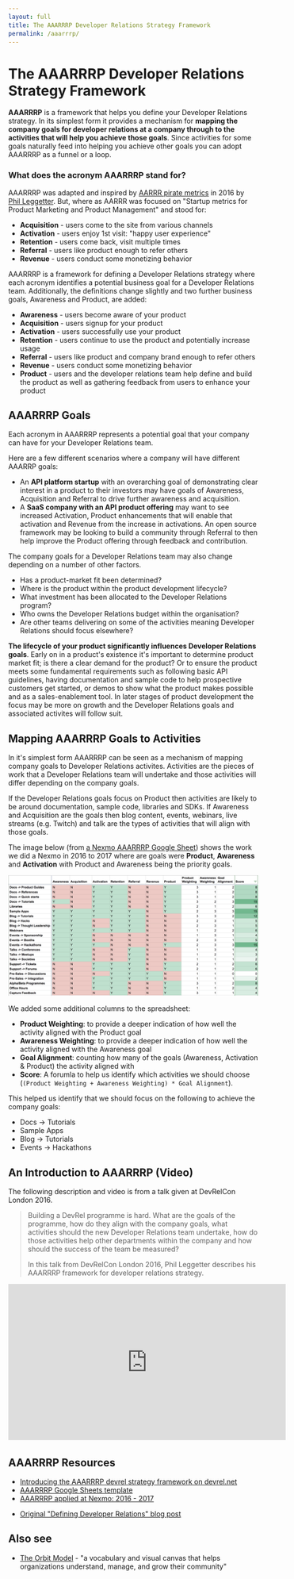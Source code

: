```yaml
---
layout: full
title: The AAARRRP Developer Relations Strategy Framework
permalink: /aaarrrp/
---
```


# The AAARRRP Developer Relations Strategy Framework

**AAARRRP** is a framework that helps you define your Developer Relations strategy. In its simplest form it provides a mechanism for **mapping the company goals for developer relations at a company through to the activities that will help you achieve those goals**. Since activities for some goals naturally feed into helping you achieve other goals you can adopt AAARRRP as a funnel or a loop.
 
### What does the acronym AAARRRP stand for?
 
AAARRRP was adapted and inspired by [AARRR pirate metrics](https://www.slideshare.net/dmc500hats/startup-metrics-for-pirates-long-version) in 2016 by [Phil Leggetter](https://twitter.com/leggetter). But, where as AARRR was focused on "Startup metrics for Product Marketing and Product Management" and stood for:
 
* **Acquisition** - users come to the site from various channels
* **Activation** - users enjoy 1st visit: "happy user experience"
* **Retention** - users come back, visit multiple times
* **Referral** - users like product enough to refer others
* **Revenue** - users conduct some monetizing behavior
 
AAARRRP is a framework for defining a Developer Relations strategy where each acronym identifies a potential business goal for a Developer Relations team. Additionally, the definitions change slightly and two further business goals, Awareness and Product, are added:
 
* **Awareness** - users become aware of your product
* **Acquisition** - users signup for your product
* **Activation** - users successfully use your product
* **Retention** - users continue to use the product and potentially increase usage
* **Referral** - users like product and company brand enough to refer others
* **Revenue** - users conduct some monetizing behavior
* **Product** - users and the developer relations team help define and build the product as well as gathering feedback from users to enhance your product
 
## AAARRRP Goals
 
Each acronym in AAARRRP represents a potential goal that your company can have for your Developer Relations team.
 
Here are a few different scenarios where a company will have different AAARRP goals:
 
* An **API platform startup** with an overarching goal of demonstrating clear interest in a product to their investors may have goals of Awareness, Acquisition and Referral to drive further awareness and acquisition.
* A **SaaS company with an API product offering** may want to see increased Activation, Product enhancements that will enable that activation and Revenue from the increase in activations.
An open source framework may be looking to build a community through Referral to then help improve the Product offering through feedback and contribution.

The company goals for a Developer Relations team may also change depending on a number of other factors.

* Has a product-market fit been determined?
* Where is the product within the product development lifecycle?
* What investment has been allocated to the Developer Relations program?
* Who owns the Developer Relations budget within the organisation?
* Are other teams delivering on some of the activities meaning Developer Relations should focus elsewhere?

**The lifecycle of your product significantly influences Developer Relations goals**. Early on in a product's existence it's important to determine product market fit; is there a clear demand for the product? Or to ensure the product meets some fundamental requirements such as following basic API guidelines, having documentation and sample code to help prospective customers get started, or demos to show what the product makes possible and as a sales-enablement tool. In later stages of product development the focus may be more on growth and the Developer Relations goals and associated activites will follow suit.

## Mapping AAARRRP Goals to Activities

In it's simplest form AAARRRP can be seen as a mechanism of mapping company goals to Developer Relations activites. Activities are the pieces of work that a Developer Relations team will undertake and those activities will differ depending on the company goals.

If the Developer Relations goals focus on Product then activities are likely to be around documentation, sample code, libraries and SDKs. If Awareness and Acquisition are the goals then blog content, events, webinars, live streams (e.g. Twitch) and talk are the types of activities that will align with those goals.

The image below (from [a Nexmo AAARRRP Google Sheet](https://docs.google.com/spreadsheets/d/1HeKG9-h2yT4ahpaSsq6_6z6uDt7RWVtlRcj7jBMxEQI/edit#gid=0)) shows the work we did a Nexmo in 2016 to 2017 where are goals were **Product**, **Awareness** and **Activation** with Product and Awareness being the priority goals.

![Mapping AAARRRP Goals to Activities](/images/aaarrrp/aaarrrp-goal-to-activity-mapping.png)

We added some additional columns to the spreadsheet:

* **Product Weighting**: to provide a deeper indication of how well the activity aligned with the Product goal
* **Awareness Weighting**: to provide a deeper indication of how well the activity aligned with the Awareness goal
* **Goal Alignment**: counting how many of the goals (Awareness, Activation & Product) the activity aligned with
* **Score**: A forumla to help us identify which activities we should choose (`(Product Weighting + Awareness Weighting) * Goal Alignment`).

This helped us identify that we should focus on the following to achieve the company goals:

* Docs -> Tutorials
* Sample Apps
* Blog -> Tutorials
* Events -> Hackathons

## An Introduction to AAARRRP (Video)

The following description and video is from a talk given at DevRelCon London 2016.

> Building a DevRel programme is hard. What are the goals of the programme, how do they align with the company goals, what activities should the new Developer Relations team undertake, how do those activities help other departments within the company and how should the success of the team be measured?
> 
> In this talk from DevRelCon London 2016, Phil Leggetter describes his AAARRRP framework for developer relations strategy.

<div style="text-align: center">
    <iframe width="560" height="315" src="https://www.youtube.com/embed/i7EZDYYfFmc" frameborder="0" allow="accelerometer; autoplay; clipboard-write; encrypted-media; gyroscope; picture-in-picture" allowfullscreen></iframe>
</div>

## AAARRRP Resources

* [Introducing the AAARRRP devrel strategy framework on devrel.net](https://devrel.net/strategy-and-metrics/introducing-aaarrrp-devrel-strategy)
* [AAARRRP Google Sheets template](https://docs.google.com/spreadsheets/d/1nUGvs7cmN9shWcA57cIESVqHuXliNa7NywXGviCuwNE/edit#gid=0)
* [AAARRRP applied at Nexmo: 2016 - 2017](https://docs.google.com/spreadsheets/d/1HeKG9-h2yT4ahpaSsq6_6z6uDt7RWVtlRcj7jBMxEQI/edit?usp=sharing)
- [Original "Defining Developer Relations" blog post](https://www.leggetter.co.uk/2016/02/03/defining-developer-relations.html)

## Also see

* [The Orbit Model](https://github.com/orbit-love/orbit-model) - "a vocabulary and visual canvas that helps organizations understand, manage, and grow their community"